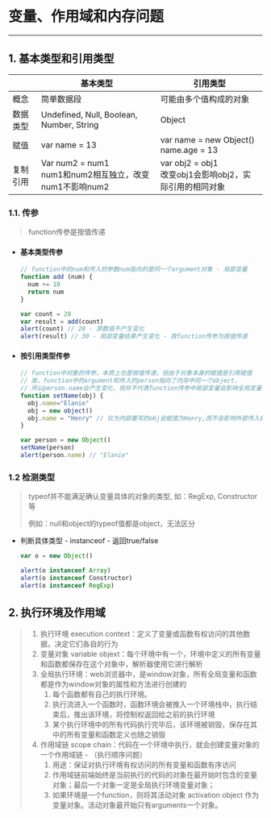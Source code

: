 # 变量、作用域和内存问题

---

## 1. 基本类型和引用类型

|          | 基本类型                                                   | 引用类型                                                   |
| -------- | ---------------------------------------------------------- | ---------------------------------------------------------- |
| 概念     | 简单数据段                                                 | 可能由多个值构成的对象                                     |
| 数据类型 | Undefined, Null, Boolean, Number, String                   | Object                                                     |
| 赋值     | var name = 13                                              | var name = new Object()<br/>name.age = 13                  |
| 复制引用 | Var num2 = num1<br/>num1和num2相互独立，改变num1不影响num2 | var obj2 = obj1<br/>改变obj1会影响obj2，实际引用的相同对象 |



### 1.1. 传参

> function传参是按值传递

- #### 基本类型传参

  ```javascript
  // function中的num和传入的参数num指向的是同一个argument对象 - 局部变量
  function add (num) {
    num += 10
    return num
  }
  
  var count = 20
  var result = add(count)
  alert(count) // 20 - 原数值不产生变化
  alert(result) // 30 - 局部变量结果产生变化 - 故function传参为按值传递
  ```

- #### 按引用类型传参

  ```javascript
  // function中对象的传参，本质上也是按值传递，但由于对象本身的赋值是引用赋值
  // 故，function中的argument和传入的person指向了内存中同一个object，
  // 所以person.name会产生变化，但并不代表function传参中局部变量会影响全局变量
  function setName(obj) {
    obj.name="Elanie"
    obj = new object()
    obj.name = "Henry" // 仅为内部重写的obj会赋值为Henry,而不会影响外部传入的person.name，重写的obj在函数结束时自动销毁
  }
  
  var person = new Object()
  setName(person)
  alert(person.name) // "Elanie"
  ```

  

### 1.2 检测类型

> typeof并不能满足确认变量具体的对象的类型, 如：RegExp, Constructor等
>
> 例如：null和object的typeof值都是object，无法区分

- 判断具体类型 - instanceof - 返回true/false

  ```javascript
  var o = new Object()
  
  alert(o instanceof Array)
  alert(o instanceof Constructor)
  alert(o instanceof RegExp)
  ```

  

## 2. 执行环境及作用域

> 1. 执行环境 execution context：定义了变量或函数有权访问的其他数据，决定它们各自的行为
> 2. 变量对象 variable objext：每个环境中有一个，环境中定义的所有变量和函数都保存在这个对象中，解析器使用它进行解析
> 3. 全局执行环境：web浏览器中，是window对象，所有全局变量和函数都是作为window对象的属性和方法进行创建的
>    1. 每个函数都有自己的执行环境。
>    2. 执行流进入一个函数时，函数环境会被推入一个环境栈中，执行结束后，推出该环境，将控制权返回给之前的执行环境
>    3. 某个执行环境中的所有代码执行完毕后，该环境被销毁，保存在其中的所有变量和函数定义也随之销毁
> 4. 作用域链 scope chain：代码在一个环境中执行，就会创建变量对象的一个作用域链 - （执行顺序问题）
>    1. 用途：保证对执行环境有权访问的所有变量和函数有序访问
>    2. 作用域链前端始终是当前执行的代码的对象在最开始时包含的变量对象；最后一个对象一定是全局执行环境变量对象；
>    3. 如果环境是一个function，则将其活动对象 activation object 作为变量对象。活动对象最开始只有arguments一个对象。